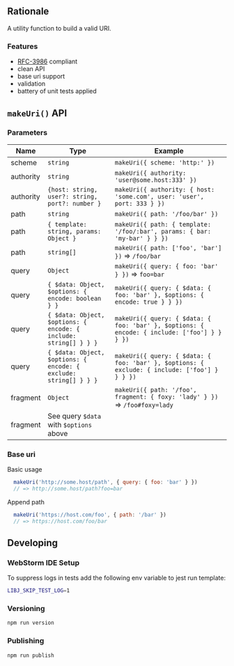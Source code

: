 ## Rationale

A utility function to build a valid URI.

### Features
- [RFC-3986](https://tools.ietf.org/html/rfc3986) compliant
- clean API
- base uri support
- validation
- battery of unit tests applied

## `makeUri()` API

### Parameters

Name | Type | Example
-----|------|--------
scheme | `string` | ``` makeUri({ scheme: 'http:' }) ```
authority | `string` | ``` makeUri({ authority: 'user@some.host:333' }) ```
authority | `{host: string, user?: string, port?: number }` | ``` makeUri({ authority: { host: 'some.com', user: 'user', port: 333 } }) ```
path | `string` | ``` makeUri({ path: '/foo/bar' }) ```
path | `{ template: string, params: Object }` | ``` makeUri({ path: { template: '/foo/:bar', params: { bar: 'my-bar' } } }) ```
path | `string[]` | ``` makeUri({ path: ['foo', 'bar'] }) ``` => `/foo/bar`
query | `Object` | ``` makeUri({ query: { foo: 'bar' } }) ``` => `foo=bar`
query | `{ $data: Object, $options: { encode: boolean } }` | ``` makeUri({ query: { $data: { foo: 'bar' }, $options: { encode: true } } }) ```
query | `{ $data: Object, $options: { encode: { include: string[] } } }` | ``` makeUri({ query: { $data: { foo: 'bar' }, $options: { encode: { include: ['foo'] } } } }) ```
query | `{ $data: Object, $options: { encode: { exclude: string[] } } }` | ``` makeUri({ query: { $data: { foo: 'bar' }, $options: { exclude: { include: ['foo'] } } } }) ```
fragment | `Object` | ``` makeUri({ path: '/foo', fragment: { foxy: 'lady' } }) ``` => `/foo#foxy=lady`
fragment | See query `$data` with `$options` above |

### Base uri

Basic usage
```javascript
  makeUri('http://some.host/path', { query: { foo: 'bar' } })
  // => http://some.host/path?foo=bar
```

Append path
```javascript
  makeUri('https://host.com/foo', { path: '/bar' })
  // => https://host.com/foo/bar
```

## Developing

### WebStorm IDE Setup

To suppress logs in tests add the following env variable to jest run template:
```bash
LIBJ_SKIP_TEST_LOG=1
```

### Versioning

```bash
npm run version
```

### Publishing

```bash
npm run publish
```
